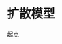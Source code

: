 # 扩散模型

[起点](https://proceedings.neurips.cc/paper/2020/hash/4c5bcfec8584af0d967f1ab10179ca4b-Abstract.html)